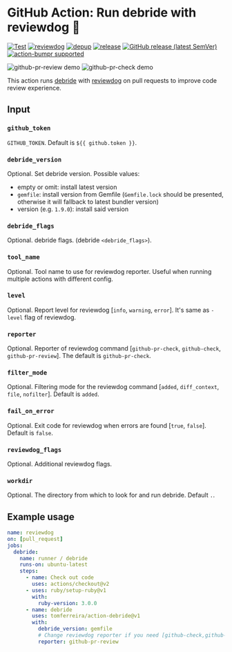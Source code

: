 # GitHub Action: Run debride with reviewdog :dog:

[![Test](https://github.com/tomferreira/action-debride/workflows/Test/badge.svg)](https://github.com/tomferreira/action-debride/actions?query=workflow%3ATest)
[![reviewdog](https://github.com/tomferreira/action-debride/workflows/reviewdog/badge.svg)](https://github.com/tomferreira/action-debride/actions?query=workflow%3Areviewdog)
[![depup](https://github.com/tomferreira/action-debride/workflows/depup/badge.svg)](https://github.com/tomferreira/action-debride/actions?query=workflow%3Adepup)
[![release](https://github.com/tomferreira/action-debride/workflows/release/badge.svg)](https://github.com/tomferreira/action-debride/actions?query=workflow%3Arelease)
[![GitHub release (latest SemVer)](https://img.shields.io/github/v/release/tomferreira/action-debride?logo=github&sort=semver)](https://github.com/tomferreira/action-debride/releases)
[![action-bumpr supported](https://img.shields.io/badge/bumpr-supported-ff69b4?logo=github&link=https://github.com/haya14busa/action-bumpr)](https://github.com/haya14busa/action-bumpr)

![github-pr-review demo](https://user-images.githubusercontent.com/3797062/73162963-4b8e2b00-4132-11ea-9a3f-f9c6f624c79f.png)
![github-pr-check demo](https://user-images.githubusercontent.com/3797062/73163032-70829e00-4132-11ea-8481-f213a37db354.png)

This action runs [debride](https://github.com/seattlerb/debride) with
[reviewdog](https://github.com/reviewdog/reviewdog) on pull requests to improve
code review experience.

## Input

### `github_token`

`GITHUB_TOKEN`. Default is `${{ github.token }}`.

### `debride_version`

Optional. Set debride version. Possible values:
* empty or omit: install latest version
* `gemfile`: install version from Gemfile (`Gemfile.lock` should be presented, otherwise it will fallback to latest bundler version)
* version (e.g. `1.9.0`): install said version

### `debride_flags`

Optional. debride flags. (debride `<debride_flags>`).

### `tool_name`

Optional. Tool name to use for reviewdog reporter. Useful when running multiple
actions with different config.

### `level`

Optional. Report level for reviewdog [`info`, `warning`, `error`].
It's same as `-level` flag of reviewdog.

### `reporter`

Optional. Reporter of reviewdog command [`github-pr-check`, `github-check`, `github-pr-review`].
The default is `github-pr-check`.

### `filter_mode`

Optional. Filtering mode for the reviewdog command [`added`, `diff_context`, `file`, `nofilter`].
Default is `added`.

### `fail_on_error`

Optional.  Exit code for reviewdog when errors are found [`true`, `false`].
Default is `false`.

### `reviewdog_flags`

Optional. Additional reviewdog flags.

### `workdir`

Optional. The directory from which to look for and run debride. Default `.`.

## Example usage

```yaml
name: reviewdog
on: [pull_request]
jobs:
  debride:
    name: runner / debride
    runs-on: ubuntu-latest
    steps:
      - name: Check out code
        uses: actions/checkout@v2
      - uses: ruby/setup-ruby@v1
        with:
          ruby-version: 3.0.0
      - name: debride
        uses: tomferreira/action-debride@v1
        with:
          debride_version: gemfile
          # Change reviewdog reporter if you need [github-check,github-pr-review,github-pr-check].
          reporter: github-pr-review
```
